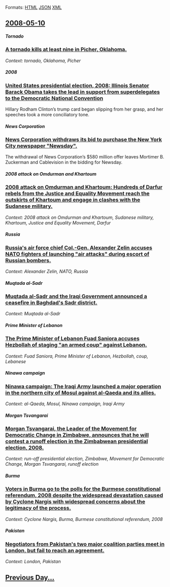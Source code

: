 
Formats: [HTML](2008/05/10/index.html)  [JSON](2008/05/10/index.json)  [XML](2008/05/10/index.xml)  

## [2008-05-10](/news/2008/05/10/index.md)

##### Tornado
### [ A tornado kills at least nine in Picher, Oklahoma. ](/news/2008/05/10/a-tornado-kills-at-least-nine-in-picher-oklahoma.md)
_Context: tornado, Oklahoma, Picher_

##### 2008
### [ United States presidential election, 2008: Illinois Senator Barack Obama takes the lead in support from superdelegates to the Democratic National Convention ](/news/2008/05/10/united-states-presidential-election-2008-illinois-senator-barack-obama-takes-the-lead-in-support-from-superdelegates-to-the-democratic-na.md)
Hillary Rodham Clinton’s trump card began slipping from her grasp, and her speeches took a more conciliatory tone.

##### News Corporation
### [ News Corporation withdraws its bid to purchase the New York City newspaper "Newsday". ](/news/2008/05/10/news-corporation-withdraws-its-bid-to-purchase-the-new-york-city-newspaper-newsday.md)
The withdrawal of News Corporation’s $580 million offer leaves Mortimer B. Zuckerman and Cablevision in the bidding for Newsday.

##### 2008 attack on Omdurman and Khartoum
### [ 2008 attack on Omdurman and Khartoum: Hundreds of Darfur rebels from the Justice and Equality Movement reach the outskirts of Khartoum and engage in clashes with the Sudanese military. ](/news/2008/05/10/2008-attack-on-omdurman-and-khartoum-hundreds-of-darfur-rebels-from-the-justice-and-equality-movement-reach-the-outskirts-of-khartoum-and.md)
_Context: 2008 attack on Omdurman and Khartoum, Sudanese military, Khartoum, Justice and Equality Movement, Darfur_

##### Russia
### [ Russia's air force chief Col.-Gen. Alexander Zelin accuses NATO fighters of launching "air attacks" during escort of Russian bombers. ](/news/2008/05/10/russia-s-air-force-chief-col-gen-alexander-zelin-accuses-nato-fighters-of-launching-air-attacks-during-escort-of-russian-bombers.md)
_Context: Alexander Zelin, NATO, Russia_

##### Muqtada al-Sadr
### [ Muqtada al-Sadr and the Iraqi Government announced a ceasefire in Baghdad's Sadr district. ](/news/2008/05/10/muqtada-al-sadr-and-the-iraqi-government-announced-a-ceasefire-in-baghdad-s-sadr-district.md)
_Context: Muqtada al-Sadr_

##### Prime Minister of Lebanon
### [ The Prime Minister of Lebanon Fuad Saniora accuses Hezbollah of staging "an armed coup" against Lebanon. ](/news/2008/05/10/the-prime-minister-of-lebanon-fuad-saniora-accuses-hezbollah-of-staging-an-armed-coup-against-lebanon.md)
_Context: Fuad Saniora, Prime Minister of Lebanon, Hezbollah, coup, Lebanese_

##### Ninawa campaign
### [ Ninawa campaign: The Iraqi Army launched a major operation in the northern city of Mosul against al-Qaeda and its allies. ](/news/2008/05/10/ninawa-campaign-the-iraqi-army-launched-a-major-operation-in-the-northern-city-of-mosul-against-al-qaeda-and-its-allies.md)
_Context: al-Qaeda, Mosul, Ninawa campaign, Iraqi Army_

##### Morgan Tsvangarai
### [ Morgan Tsvangarai, the Leader of the Movement for Democratic Change in Zimbabwe, announces that he will contest a runoff election in the Zimbabwean presidential election, 2008. ](/news/2008/05/10/morgan-tsvangarai-the-leader-of-the-movement-for-democratic-change-in-zimbabwe-announces-that-he-will-contest-a-runoff-election-in-the-zi.md)
_Context: run-off presidential election, Zimbabwe, Movement for Democratic Change, Morgan Tsvangarai, runoff election_

##### Burma
### [ Voters in Burma go to the polls for the Burmese constitutional referendum, 2008 despite the widespread devastation caused by Cyclone Nargis with widespread concerns about the legitimacy of the process. ](/news/2008/05/10/voters-in-burma-go-to-the-polls-for-the-burmese-constitutional-referendum-2008-despite-the-widespread-devastation-caused-by-cyclone-nargis.md)
_Context: Cyclone Nargis, Burma, Burmese constitutional referendum, 2008_

##### Pakistan
### [ Negotiators from Pakistan's two major coalition parties meet in London, but fail to reach an agreement. ](/news/2008/05/10/negotiators-from-pakistan-s-two-major-coalition-parties-meet-in-london-but-fail-to-reach-an-agreement.md)
_Context: London, Pakistan_

## [Previous Day...](/news/2008/05/9/index.md)

